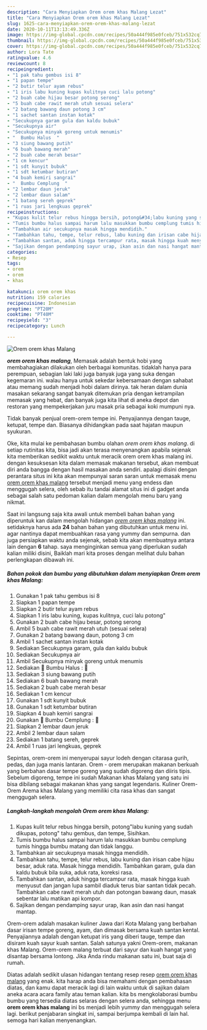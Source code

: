 ```yaml
---
description: "Cara Menyiapkan Orem orem khas Malang Lezat"
title: "Cara Menyiapkan Orem orem khas Malang Lezat"
slug: 1625-cara-menyiapkan-orem-orem-khas-malang-lezat
date: 2020-10-11T13:13:49.336Z
image: https://img-global.cpcdn.com/recipes/50a444f985e0fceb/751x532cq70/orem-orem-khas-malang-foto-resep-utama.jpg
thumbnail: https://img-global.cpcdn.com/recipes/50a444f985e0fceb/751x532cq70/orem-orem-khas-malang-foto-resep-utama.jpg
cover: https://img-global.cpcdn.com/recipes/50a444f985e0fceb/751x532cq70/orem-orem-khas-malang-foto-resep-utama.jpg
author: Lora Tate
ratingvalue: 4.6
reviewcount: 8
recipeingredient:
- "1 pak tahu gembus isi 8"
- "1 papan tempe"
- "2 butir telur ayam rebus"
- "1 iris labu kuning kupas kulitnya cuci lalu potong"
- "2 buah cabe hijau besar potong serong"
- "5 buah cabe rawit merah utuh sesuai selera"
- "2 batang bawang daun potong 3 cm"
- "1 sachet santan instan kotak"
- "Secukupnya garam gula dan kaldu bubuk"
- "Secukupnya air"
- "Secukupnya minyak goreng untuk menumis"
- "  Bumbu Halus  "
- "3 siung bawang putih"
- "6 buah bawang merah"
- "2 buah cabe merah besar"
- "1 cm kencur"
- "1 sdt kunyit bubuk"
- "1 sdt ketumbar butiran"
- "4 buah kemiri sangrai"
- "  Bumbu Cemplung  "
- "2 lembar daun jeruk"
- "2 lembar daun salam"
- "1 batang sereh geprek"
- "1 ruas jari lengkuas geprek"
recipeinstructions:
- "Kupas kulit telur rebus hingga bersih, potong&#34;labu kuning yang sudah dikupas, potong&#34; tahu gembus, dan tempe, Sisihkan."
- "Tumis bumbu halus sampai harum lalu masukkan bumbu cemplung tumis hingga bumbu matang dan tidak langgu."
- "Tambahkan air secukupnya masak hingga mendidih."
- "Tambahkan tahu, tempe, telur rebus, labu kuning dan irisan cabe hijau besar, aduk rata. Masak hingga mendidih. Tambahkan garam, gula dan kaldu bubuk bila suka, aduk rata, koreksi rasa."
- "Tambahkan santan, aduk hingga tercampur rata, masak hingga kuah menyusut dan jangan lupa sambil diaduk terus biar santan tidak pecah. Tambahkan cabe rawit merah utuh dan potongan bawang daun, masak sebentar lalu matikan api kompor."
- "Sajikan dengan pendamping sayur urap, ikan asin dan nasi hangat mantap."
categories:
- Resep
tags:
- orem
- orem
- khas

katakunci: orem orem khas 
nutrition: 159 calories
recipecuisine: Indonesian
preptime: "PT20M"
cooktime: "PT40M"
recipeyield: "3"
recipecategory: Lunch

---
```



![Orem orem khas Malang](https://img-global.cpcdn.com/recipes/50a444f985e0fceb/751x532cq70/orem-orem-khas-malang-foto-resep-utama.jpg)

<b><i>orem orem khas malang</i></b>, Memasak adalah bentuk hobi yang membahagiakan dilakukan oleh berbagai komunitas. tidaklah hanya para perempuan, sebagian laki laki juga banyak juga yang suka dengan kegemaran ini. walau hanya untuk sekedar kebersamaan dengan sahabat atau memang sudah menjadi hobi dalam dirinya. tak heran dalam dunia masakan sekarang sangat banyak ditemukan pria dengan ketrampilan memasak yang hebat, dan banyak juga kita lihat di aneka depot dan restoran yang mempekerjakan juru masak pria sebagai koki mumpuni nya.

Tidak banyak penjual orem-orem tempe ini. Penyajiannya dengan tauge, ketupat, tempe dan. Biasanya dihidangkan pada saat hajatan maupun syukuran.

Oke, kita mulai ke pembahasan bumbu olahan <i>orem orem khas malang</i>. di setiap rutinitas kita, bisa jadi akan terasa menyenangkan apabila sejenak kita memberikan sedikit waktu untuk meracik orem orem khas malang ini. dengan kesuksesan kita dalam memasak makanan tersebut, akan membuat diri anda bangga dengan hasil masakan anda sendiri. apalagi disini dengan perantara situs ini kita akan mempunyai saran saran untuk memasak menu <u>orem orem khas malang</u> tersebut menjadi menu yang endess dan menggugah selera, oleh sebab itu tandai alamat situs ini di gadget anda sebagai salah satu pedoman kalian dalam mengolah menu baru yang nikmat.


Saat ini langsung saja kita awali untuk membeli bahan bahan yang diperuntuk kan dalam mengolah hidangan <u><i>orem orem khas malang</i></u> ini. setidaknya harus ada <b>24</b> bahan bahan yang dibutuhkan untuk menu ini. agar nantinya dapat membuahkan rasa yang yummy dan sempurna. dan juga persiapkan waktu anda sejenak, sebab kita akan membuatnya antara lain dengan <b>6</b> tahap. saya menginginkan semua yang diperlukan sudah kalian miliki disini, Baiklah mari kita proses dengan melihat dulu bahan perlengkapan dibawah ini.

<!--inarticleads1-->

##### Bahan pokok dan bumbu yang dibutuhkan dalam menyiapkan Orem orem khas Malang:

1. Gunakan 1 pak tahu gembus isi 8
1. Siapkan 1 papan tempe
1. Siapkan 2 butir telur ayam rebus
1. Siapkan 1 iris labu kuning, kupas kulitnya, cuci lalu potong&#34;
1. Gunakan 2 buah cabe hijau besar, potong serong
1. Ambil 5 buah cabe rawit merah utuh (sesuai selera)
1. Gunakan 2 batang bawang daun, potong 3 cm
1. Ambil 1 sachet santan instan kotak
1. Sediakan Secukupnya garam, gula dan kaldu bubuk
1. Sediakan Secukupnya air
1. Ambil Secukupnya minyak goreng untuk menumis
1. Sediakan  🌸 Bumbu Halus : 🌸
1. Sediakan 3 siung bawang putih
1. Sediakan 6 buah bawang merah
1. Sediakan 2 buah cabe merah besar
1. Sediakan 1 cm kencur
1. Gunakan 1 sdt kunyit bubuk
1. Gunakan 1 sdt ketumbar butiran
1. Siapkan 4 buah kemiri sangrai
1. Gunakan  🌸 Bumbu Cemplung : 🌸
1. Siapkan 2 lembar daun jeruk
1. Ambil 2 lembar daun salam
1. Sediakan 1 batang sereh, geprek
1. Ambil 1 ruas jari lengkuas, geprek


Sepintas, orem-orem ini menyerupai sayur lodeh dengan citarasa gurih, pedas, dan juga manis lantaran. Orem - orem merupakan makanan berkuah yang berbahan dasar tempe goreng yang sudah digoreng dan diiris tipis. Sebelum digoreng, tempe ini sudah Makanan khas Malang yang satu ini bisa dibilang sebagai makanan khas yang sangat legendaris. Kuliner Orem-Orem Arema khas Malang yang memiliki cita rasa khas dan sangat menggugah selera. 

<!--inarticleads2-->

##### Langkah-langkah mengolah Orem orem khas Malang:

1. Kupas kulit telur rebus hingga bersih, potong&#34;labu kuning yang sudah dikupas, potong&#34; tahu gembus, dan tempe, Sisihkan.
1. Tumis bumbu halus sampai harum lalu masukkan bumbu cemplung tumis hingga bumbu matang dan tidak langgu.
1. Tambahkan air secukupnya masak hingga mendidih.
1. Tambahkan tahu, tempe, telur rebus, labu kuning dan irisan cabe hijau besar, aduk rata. Masak hingga mendidih. Tambahkan garam, gula dan kaldu bubuk bila suka, aduk rata, koreksi rasa.
1. Tambahkan santan, aduk hingga tercampur rata, masak hingga kuah menyusut dan jangan lupa sambil diaduk terus biar santan tidak pecah. Tambahkan cabe rawit merah utuh dan potongan bawang daun, masak sebentar lalu matikan api kompor.
1. Sajikan dengan pendamping sayur urap, ikan asin dan nasi hangat mantap.


Orem-orem adalah masakan kuliner Jawa dari Kota Malang yang berbahan dasar irisan tempe goreng, ayam, dan dimasak bersama kuah santan kental. Penyajiannya adalah dengan ketupat iris yang diberi tauge, tempe dan disiram kuah sayur kuah santan. Salah satunya yakni Orem-orem, makanan khas Malang. Orem-orem malang terbuat dari sayur dan kuah hangat yang disantap bersama lontong. Jika Anda rindu makanan satu ini, buat saja di rumah. 

Diatas adalah sedikit ulasan hidangan tentang resep resep <u>orem orem khas malang</u> yang enak. kita harap anda bisa memahami dengan pembahasan diatas, dan kamu dapat meracik lagi di lain waktu untuk di sajikan dalam aneka acara acara family atau teman kalian. kita bs mengkolaborasi bumbu bumbu yang tersedia diatas selaras dengan selera anda, sehingga menu <b>orem orem khas malang</b> ini bs menjadi lebih yummy dan menggugah selera lagi. berikut penjabaran singkat ini, sampai berjumpa kembali di lain hal. semoga hari kalian menyenangkan.
